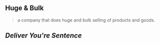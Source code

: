 ## Huge & Bulk
> a company that does huge and bulk selling of products and goods. 

*Deliver You're Sentence*
-------------------------

